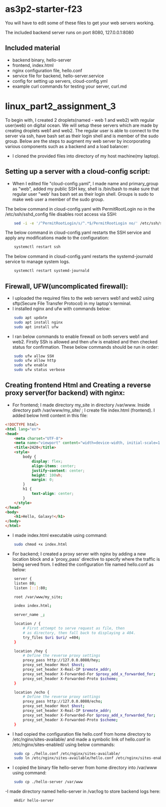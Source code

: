 # as3p2-starter-f23

You will have to edit some of these files to get your web servers working.

The included backend server runs on port 8080, 127.0.0.1:8080

## Included material

- backend binary, hello-server
- frontend, index.html
- nginx configuration file, hello.conf
- service file for backend, hello-server.service
- config for setting up servers, cloud-config.yml
- example curl commands for testing your server, curl.md
# linux_part2_assignment_3

To begin with, I created 2 droplets(named - web 1 and web2) with regular user(web) on digital ocean. We will setup these servers which are made by creating droplets web1 and web2. The regular user is able to connect to the server via ssh, have bash set as their login shell and is member of the sudo group. Below are the steps to augment my web server by incorporating various components such as a backend and a load balancer: 

- I cloned the provided files into directory of my host machine(my laptop).

## Setting up a server with a cloud-config script:
- When I edited file "cloud-config.yaml", I made name and primary_group as "web", added my public SSH key, shell is /bin/bash to make sure that regular user "web' has bash set as their login shell. Groups is sudo to make web user a member of the sudo group.

The below command in cloud-config.yaml with PermitRootLogin no in the /etc/ssh/sshd_config file disables root access via SSH:
``` bash
    sed -i -e '/^PermitRootLogin/s/^.*$/PermitRootLogin no/' /etc/ssh/sshd_config
```

The below command in cloud-config.yaml restarts the SSH service and apply any modifications made to the configuration:
``` bash
    systemctl restart ssh
```

The below command in cloud-config.yaml restarts the systemd-journald service to manage system logs.
``` bash
    systemctl restart systemd-journald
```
## Firewall, UFW(uncomplicated firewall):
-  I uploaded the required files to the web servers web1 and web2 using sftp(Secure File Transfer Protocol) in my laptop's terminal.
-  I installed nginx and ufw with commands below:
``` bash
    sudo apt update
    sudo apt install nginx
    sudo apt install ufw
```
- I ran below commands to enable firewall on both servers web1 and web2. Firstly SSh is allowed and then ufw is enabled and then checked status for confirmation. These below commands should be run in order:
``` bash
    sudo ufw allow SSH
    sudo ufw allow http
    sudo ufw enable
    sudo ufw status verbose
```
## Creating frontend Html and Creating a reverse proxy server(for backend) with nginx:
- For frontend; I made directory my_site in directory /var/www. Inside directory path /var/www/my_site/ ; I create file  index.html (frontend). I added below hmtl content in this file:
``` html
<!DOCTYPE html>
<html lang="en">
<head>
    <meta charset="UTF-8">
    <meta name="viewport" content="width=device-width, initial-scale=1.0">
    <title>2420</title>
    <style>
        body {
            display: flex;
            align-items: center;
            justify-content: center;
            height: 100vh;
            margin: 0;
        }
        h1 {
            text-align: center;
        }
    </style>
</head>
<body>
    <h1>Hello, Galaxy!</h1>
</body>
</html>
```
- I made index.html executable using command:
``` bash
    sudo chmod +x index.html
```
- For backend; I created a proxy server with nginx by adding a new location block and a 'proxy_pass' directive to specify where the traffic is being served from. I edited the configuration file named hello.conf as below:
``` bash
    server {
    listen 80;
    listen [::]:80;

    root /var/www/my_site;

    index index.html;

    server_name _;

    location / {
        # First attempt to serve request as file, then
        # as directory, then fall back to displaying a 404.
        try_files $uri $uri/ =404;
    }

    location /hey {
        # Define the reverse proxy settings
        proxy_pass http://127.0.0.8080/hey;
        proxy_set_header Host $host;
        proxy_set_header X-Real-IP $remote_addr;
        proxy_set_header X-Forwarded-For $proxy_add_x_forwarded_for;
        proxy_set_header X-Forwarded-Proto $scheme;
    }

    location /echo {
        # Define the reverse proxy settings
        proxy_pass http://127.0.0.8080/echo;
        proxy_set_header Host $host;
        proxy_set_header X-Real-IP $remote_addr;
        proxy_set_header X-Forwarded-For $proxy_add_x_forwarded_for;
        proxy_set_header X-Forwarded-Proto $scheme;
    }
```
- I had copied the configuration file hello.conf from home directory to /etc/nginx/sites-available/ and made a symbolic link of hello.conf in /etc/nginx/sites-enabled/ using below commands:
``` bash
    sudo cp ./hello.conf /etc/nginx/sites-available/
    sudo ln /etc/nginx/sites-available/hello.conf /etc/nginx/sites-enabled/
```

- I copied the binary file hello-server from home directory into /var/www using command:
``` bash
    sudo cp ./hello-server /var/www
```
-I made directory named hello-server in /var/log to store backend logs here:
```
    mkdir hello-server
```

